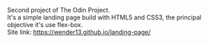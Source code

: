 Second project of The Odin Project.<br>
It's a simple landing page build with HTML5 and CSS3, the principal objective it's use flex-box.<br>
Site link: https://wender13.github.io/landing-page/
